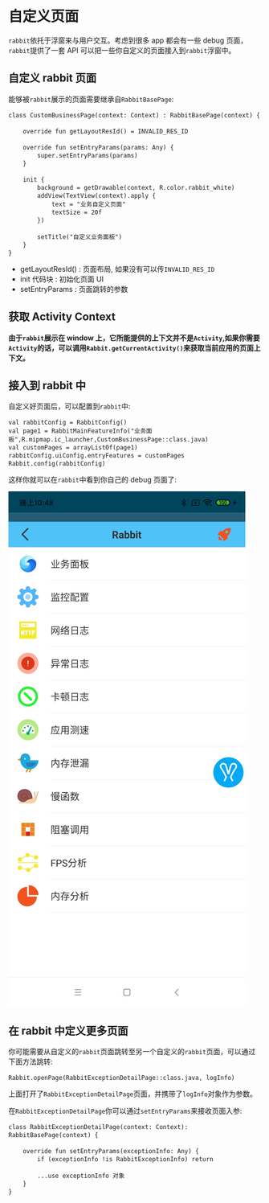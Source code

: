 # 自定义页面

`rabbit`依托于浮窗来与用户交互。考虑到很多 app 都会有一些 debug 页面，`rabbit`提供了一套 API 可以把一些你自定义的页面接入到`rabbit`浮窗中。

## 自定义 rabbit 页面

能够被`rabbit`展示的页面需要继承自`RabbitBasePage`:

```
class CustomBusinessPage(context: Context) : RabbitBasePage(context) {

    override fun getLayoutResId() = INVALID_RES_ID

    override fun setEntryParams(params: Any) {
        super.setEntryParams(params)
    }

    init {
        background = getDrawable(context, R.color.rabbit_white)
        addView(TextView(context).apply {
            text = "业务自定义页面"
            textSize = 20f
        })

        setTitle("自定义业务面板")
    }
}
```

- getLayoutResId() : 页面布局, 如果没有可以传`INVALID_RES_ID`
- init 代码块 : 初始化页面 UI
- setEntryParams : 页面跳转的参数

## 获取 Activity Context

**由于`rabbit`展示在 window 上，它所能提供的上下文并不是`Activity`,如果你需要`Activity`的话，可以调用`Rabbit.getCurrentActivity()`来获取当前应用的页面上下文。**

## 接入到 rabbit 中

自定义好页面后，可以配置到`rabbit`中:

```
val rabbitConfig = RabbitConfig()
val page1 = RabbitMainFeatureInfo("业务面板",R.mipmap.ic_launcher,CustomBusinessPage::class.java)
val customPages = arrayListOf(page1)
rabbitConfig.uiConfig.entryFeatures = customPages
Rabbit.config(rabbitConfig)
```

这样你就可以在`rabbit`中看到你自己的 debug 页面了:

![](./pic/entry.jpg)

## 在 rabbit 中定义更多页面

你可能需要从自定义的`rabbit`页面跳转至另一个自定义的`rabbit`页面，可以通过下面方法跳转:

```
Rabbit.openPage(RabbitExceptionDetailPage::class.java, logInfo)
```

上面打开了`RabbitExceptionDetailPage`页面，并携带了`logInfo`对象作为参数。

在`RabbitExceptionDetailPage`你可以通过`setEntryParams`来接收页面入参:

```
class RabbitExceptionDetailPage(context: Context): RabbitBasePage(context) {

    override fun setEntryParams(exceptionInfo: Any) {
        if (exceptionInfo !is RabbitExceptionInfo) return

        ...use exceptionInfo 对象
    }
}
```
